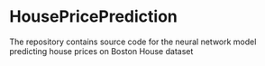 # HousePricePrediction
The repository contains source code for the neural network model predicting house prices on Boston House dataset
